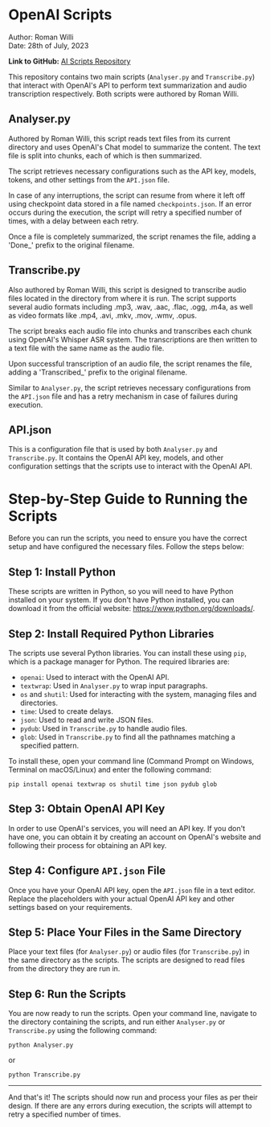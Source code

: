 # OpenAI Scripts
Author: Roman Willi  
Date: 28th of July, 2023

**Link to GitHub:** [AI Scripts Repository](https://github.com/SCL-Project/AIScripts)

This repository contains two main scripts (`Analyser.py` and `Transcribe.py`) that interact with OpenAI's API to perform text summarization and audio transcription respectively. Both scripts were authored by Roman Willi.

## Analyser.py

Authored by Roman Willi, this script reads text files from its current directory and uses OpenAI's Chat model to summarize the content. The text file is split into chunks, each of which is then summarized.

The script retrieves necessary configurations such as the API key, models, tokens, and other settings from the `API.json` file. 

In case of any interruptions, the script can resume from where it left off using checkpoint data stored in a file named `checkpoints.json`. If an error occurs during the execution, the script will retry a specified number of times, with a delay between each retry.

Once a file is completely summarized, the script renames the file, adding a 'Done_' prefix to the original filename.

## Transcribe.py

Also authored by Roman Willi, this script is designed to transcribe audio files located in the directory from where it is run. The script supports several audio formats including .mp3, .wav, .aac, .flac, .ogg, .m4a, as well as video formats like .mp4, .avi, .mkv, .mov, .wmv, .opus. 

The script breaks each audio file into chunks and transcribes each chunk using OpenAI's Whisper ASR system. The transcriptions are then written to a text file with the same name as the audio file. 

Upon successful transcription of an audio file, the script renames the file, adding a 'Transcribed_' prefix to the original filename.

Similar to `Analyser.py`, the script retrieves necessary configurations from the `API.json` file and has a retry mechanism in case of failures during execution.

## API.json

This is a configuration file that is used by both `Analyser.py` and `Transcribe.py`. It contains the OpenAI API key, models, and other configuration settings that the scripts use to interact with the OpenAI API.


# Step-by-Step Guide to Running the Scripts

Before you can run the scripts, you need to ensure you have the correct setup and have configured the necessary files. Follow the steps below:

## Step 1: Install Python

These scripts are written in Python, so you will need to have Python installed on your system. If you don't have Python installed, you can download it from the official website: https://www.python.org/downloads/.

## Step 2: Install Required Python Libraries

The scripts use several Python libraries. You can install these using `pip`, which is a package manager for Python. The required libraries are:

- `openai`: Used to interact with the OpenAI API.
- `textwrap`: Used in `Analyser.py` to wrap input paragraphs.
- `os` and `shutil`: Used for interacting with the system, managing files and directories.
- `time`: Used to create delays.
- `json`: Used to read and write JSON files.
- `pydub`: Used in `Transcribe.py` to handle audio files.
- `glob`: Used in `Transcribe.py` to find all the pathnames matching a specified pattern.

To install these, open your command line (Command Prompt on Windows, Terminal on macOS/Linux) and enter the following command:

```
pip install openai textwrap os shutil time json pydub glob
```

## Step 3: Obtain OpenAI API Key

In order to use OpenAI's services, you will need an API key. If you don't have one, you can obtain it by creating an account on OpenAI's website and following their process for obtaining an API key.

## Step 4: Configure `API.json` File

Once you have your OpenAI API key, open the `API.json` file in a text editor. Replace the placeholders with your actual OpenAI API key and other settings based on your requirements.

## Step 5: Place Your Files in the Same Directory

Place your text files (for `Analyser.py`) or audio files (for `Transcribe.py`) in the same directory as the scripts. The scripts are designed to read files from the directory they are run in.

## Step 6: Run the Scripts

You are now ready to run the scripts. Open your command line, navigate to the directory containing the scripts, and run either `Analyser.py` or `Transcribe.py` using the following command:

```
python Analyser.py
```
or
```
python Transcribe.py
```

---

And that's it! The scripts should now run and process your files as per their design. If there are any errors during execution, the scripts will attempt to retry a specified number of times.

